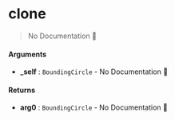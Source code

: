 # clone

> No Documentation 🚧

#### Arguments

- **\_self** : `BoundingCircle` \- No Documentation 🚧

#### Returns

- **arg0** : `BoundingCircle` \- No Documentation 🚧